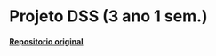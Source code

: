 # Projeto DSS (3 ano 1 sem.)


#### [Repositorio original](https://github.com/LEI-DSS/DSS2425-Grupo-10)
